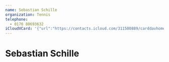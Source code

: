 ```yaml
---
name: Sebastian Schille
organization: Tennis
telephone:
  - 0176 80693632
iCloudVCard: '{"url":"https://contacts.icloud.com/311500889/carddavhome/card/FA35B92A-6716-4B50-A5F8-6C3E94D4C152.vcf","etag":"\"kmfhbgum\"","data":"BEGIN:VCARD\r\nVERSION:3.0\r\nFN:\r\nN:Schille;Sebastian;;;\r\nUID:1A64326D-2790-4933-84AE-27F358EAC24A\r\nPRODID:-//Apple Inc.//iOS 12.2//EN\r\nREV:2025-04-03T22:15:25Z\r\nORG:Tennis;\r\nTEL:0176 80693632\r\nEND:VCARD"}'
---
```

# Sebastian Schille